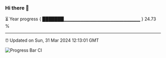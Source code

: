 ### Hi there 👋

⏳ Year progress { ███████▁▁▁▁▁▁▁▁▁▁▁▁▁▁▁▁▁▁▁▁▁▁▁ } 24.73 %

---

⏰ Updated on Sun, 31 Mar 2024 12:13:01 GMT

![Progress Bar CI](https://github.com/Shyam-Makwana/GitHub-Actions-Demo/workflows/Progress%20Bar%20CI/badge.svg)
